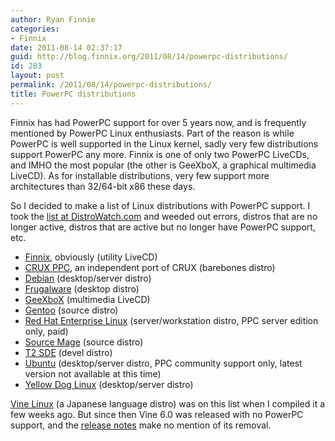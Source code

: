 ```yaml
---
author: Ryan Finnie
categories:
- Finnix
date: 2011-08-14 02:37:17
guid: http://blog.finnix.org/2011/08/14/powerpc-distributions/
id: 283
layout: post
permalink: /2011/08/14/powerpc-distributions/
title: PowerPC distributions
---
```

Finnix has had PowerPC support for over 5 years now, and is frequently mentioned by PowerPC Linux enthusiasts. Part of the reason is while PowerPC is well supported in the Linux kernel, sadly very few distributions support PowerPC any more. Finnix is one of only two PowerPC LiveCDs, and IMHO the most popular (the other is GeeXboX, a graphical multimedia LiveCD). As for installable distributions, very few support more architectures than 32/64-bit x86 these days.

So I decided to make a list of Linux distributions with PowerPC support. I took the [list at DistroWatch.com](http://distrowatch.com/search.php?architecture=powerpc) and weeded out errors, distros that are no longer active, distros that are active but no longer have PowerPC support, etc.

  * [Finnix](http://www.finnix.org/), obviously (utility LiveCD)
  * [CRUX PPC](http://cruxppc.org/), an independent port of CRUX (barebones distro)
  * [Debian](http://www.debian.org/) (desktop/server distro)
  * [Frugalware](http://frugalware.org/) (desktop distro)
  * [GeeXboX](http://www.geexbox.org/) (multimedia LiveCD)
  * [Gentoo](http://www.gentoo.org/) (source distro)
  * [Red Hat Enterprise Linux](http://www.redhat.com/) (server/workstation distro, PPC server edition only, paid)
  * [Source Mage](http://www.sourcemage.org/) (source distro)
  * [T2 SDE](http://t2-project.org/) (devel distro)
  * [Ubuntu](http://www.ubuntu.com/) (desktop/server distro, PPC community support only, latest version not available at this time)
  * [Yellow Dog Linux](http://www.ydl.net/) (desktop/server distro)

[Vine Linux](http://www.vinelinux.org/) (a Japanese language distro) was on this list when I compiled it a few weeks ago. But since then Vine 6.0 was released with no PowerPC support, and the [release notes](http://ftp.vinelinux.org/pub/Vine/Vine-6.0/i386/RELEASE-NOTES) make no mention of its removal.
